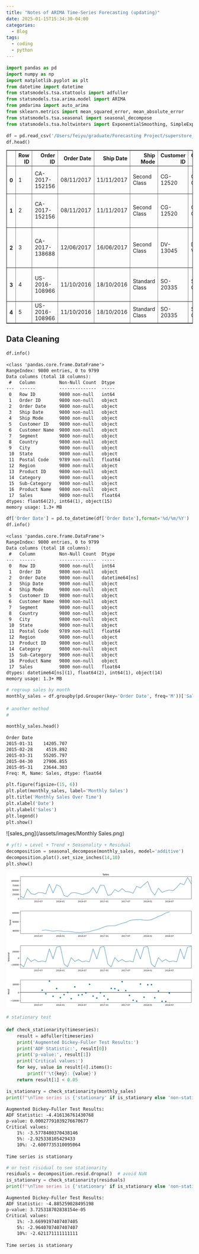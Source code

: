 ```yaml
---
title: "Notes of ARIMA Time-Series Forecasting (updating)"
date: 2025-01-15T15:34:30-04:00
categories:
  - Blog
tags:
  - coding
  - python
---
```




```python
import pandas as pd
import numpy as np
import matplotlib.pyplot as plt
from datetime import datetime
from statsmodels.tsa.stattools import adfuller
from statsmodels.tsa.arima.model import ARIMA
from pmdarima import auto_arima
from sklearn.metrics import mean_squared_error, mean_absolute_error
from statsmodels.tsa.seasonal import seasonal_decompose
from statsmodels.tsa.holtwinters import ExponentialSmoothing, SimpleExpSmoothing
```


```python
df = pd.read_csv('/Users/feiyu/graduate/Forecasting Project/superstore_sales.csv')
df.head()
```




<div>
<style scoped>
    .dataframe tbody tr th:only-of-type {
        vertical-align: middle;
    }

    .dataframe tbody tr th {
        vertical-align: top;
    }

    .dataframe thead th {
        text-align: right;
    }
</style>
<table border="1" class="dataframe">
  <thead>
    <tr style="text-align: right;">
      <th></th>
      <th>Row ID</th>
      <th>Order ID</th>
      <th>Order Date</th>
      <th>Ship Date</th>
      <th>Ship Mode</th>
      <th>Customer ID</th>
      <th>Customer Name</th>
      <th>Segment</th>
      <th>Country</th>
      <th>City</th>
      <th>State</th>
      <th>Postal Code</th>
      <th>Region</th>
      <th>Product ID</th>
      <th>Category</th>
      <th>Sub-Category</th>
      <th>Product Name</th>
      <th>Sales</th>
    </tr>
  </thead>
  <tbody>
    <tr>
      <th>0</th>
      <td>1</td>
      <td>CA-2017-152156</td>
      <td>08/11/2017</td>
      <td>11/11/2017</td>
      <td>Second Class</td>
      <td>CG-12520</td>
      <td>Claire Gute</td>
      <td>Consumer</td>
      <td>United States</td>
      <td>Henderson</td>
      <td>Kentucky</td>
      <td>42420.0</td>
      <td>South</td>
      <td>FUR-BO-10001798</td>
      <td>Furniture</td>
      <td>Bookcases</td>
      <td>Bush Somerset Collection Bookcase</td>
      <td>261.9600</td>
    </tr>
    <tr>
      <th>1</th>
      <td>2</td>
      <td>CA-2017-152156</td>
      <td>08/11/2017</td>
      <td>11/11/2017</td>
      <td>Second Class</td>
      <td>CG-12520</td>
      <td>Claire Gute</td>
      <td>Consumer</td>
      <td>United States</td>
      <td>Henderson</td>
      <td>Kentucky</td>
      <td>42420.0</td>
      <td>South</td>
      <td>FUR-CH-10000454</td>
      <td>Furniture</td>
      <td>Chairs</td>
      <td>Hon Deluxe Fabric Upholstered Stacking Chairs,...</td>
      <td>731.9400</td>
    </tr>
    <tr>
      <th>2</th>
      <td>3</td>
      <td>CA-2017-138688</td>
      <td>12/06/2017</td>
      <td>16/06/2017</td>
      <td>Second Class</td>
      <td>DV-13045</td>
      <td>Darrin Van Huff</td>
      <td>Corporate</td>
      <td>United States</td>
      <td>Los Angeles</td>
      <td>California</td>
      <td>90036.0</td>
      <td>West</td>
      <td>OFF-LA-10000240</td>
      <td>Office Supplies</td>
      <td>Labels</td>
      <td>Self-Adhesive Address Labels for Typewriters b...</td>
      <td>14.6200</td>
    </tr>
    <tr>
      <th>3</th>
      <td>4</td>
      <td>US-2016-108966</td>
      <td>11/10/2016</td>
      <td>18/10/2016</td>
      <td>Standard Class</td>
      <td>SO-20335</td>
      <td>Sean O'Donnell</td>
      <td>Consumer</td>
      <td>United States</td>
      <td>Fort Lauderdale</td>
      <td>Florida</td>
      <td>33311.0</td>
      <td>South</td>
      <td>FUR-TA-10000577</td>
      <td>Furniture</td>
      <td>Tables</td>
      <td>Bretford CR4500 Series Slim Rectangular Table</td>
      <td>957.5775</td>
    </tr>
    <tr>
      <th>4</th>
      <td>5</td>
      <td>US-2016-108966</td>
      <td>11/10/2016</td>
      <td>18/10/2016</td>
      <td>Standard Class</td>
      <td>SO-20335</td>
      <td>Sean O'Donnell</td>
      <td>Consumer</td>
      <td>United States</td>
      <td>Fort Lauderdale</td>
      <td>Florida</td>
      <td>33311.0</td>
      <td>South</td>
      <td>OFF-ST-10000760</td>
      <td>Office Supplies</td>
      <td>Storage</td>
      <td>Eldon Fold 'N Roll Cart System</td>
      <td>22.3680</td>
    </tr>
  </tbody>
</table>
</div>



## Data Cleaning


```python
df.info()
```

    <class 'pandas.core.frame.DataFrame'>
    RangeIndex: 9800 entries, 0 to 9799
    Data columns (total 18 columns):
     #   Column         Non-Null Count  Dtype  
    ---  ------         --------------  -----  
     0   Row ID         9800 non-null   int64  
     1   Order ID       9800 non-null   object 
     2   Order Date     9800 non-null   object 
     3   Ship Date      9800 non-null   object 
     4   Ship Mode      9800 non-null   object 
     5   Customer ID    9800 non-null   object 
     6   Customer Name  9800 non-null   object 
     7   Segment        9800 non-null   object 
     8   Country        9800 non-null   object 
     9   City           9800 non-null   object 
     10  State          9800 non-null   object 
     11  Postal Code    9789 non-null   float64
     12  Region         9800 non-null   object 
     13  Product ID     9800 non-null   object 
     14  Category       9800 non-null   object 
     15  Sub-Category   9800 non-null   object 
     16  Product Name   9800 non-null   object 
     17  Sales          9800 non-null   float64
    dtypes: float64(2), int64(1), object(15)
    memory usage: 1.3+ MB



```python
df['Order Date'] = pd.to_datetime(df['Order Date'],format='%d/%m/%Y')
df.info()
```

    <class 'pandas.core.frame.DataFrame'>
    RangeIndex: 9800 entries, 0 to 9799
    Data columns (total 18 columns):
     #   Column         Non-Null Count  Dtype         
    ---  ------         --------------  -----         
     0   Row ID         9800 non-null   int64         
     1   Order ID       9800 non-null   object        
     2   Order Date     9800 non-null   datetime64[ns]
     3   Ship Date      9800 non-null   object        
     4   Ship Mode      9800 non-null   object        
     5   Customer ID    9800 non-null   object        
     6   Customer Name  9800 non-null   object        
     7   Segment        9800 non-null   object        
     8   Country        9800 non-null   object        
     9   City           9800 non-null   object        
     10  State          9800 non-null   object        
     11  Postal Code    9789 non-null   float64       
     12  Region         9800 non-null   object        
     13  Product ID     9800 non-null   object        
     14  Category       9800 non-null   object        
     15  Sub-Category   9800 non-null   object        
     16  Product Name   9800 non-null   object        
     17  Sales          9800 non-null   float64       
    dtypes: datetime64[ns](1), float64(2), int64(1), object(14)
    memory usage: 1.3+ MB



```python
# regroup sales by month
monthly_sales = df.groupby(pd.Grouper(key='Order Date', freq='M'))['Sales'].sum()

# another method
# 
```


```python
monthly_sales.head()
```




    Order Date
    2015-01-31    14205.707
    2015-02-28     4519.892
    2015-03-31    55205.797
    2015-04-30    27906.855
    2015-05-31    23644.303
    Freq: M, Name: Sales, dtype: float64




```python
plt.figure(figsize=(15, 6))
plt.plot(monthly_sales, label='Monthly Sales')
plt.title('Monthly Sales Over Time')
plt.xlabel('Date')
plt.ylabel('Sales')
plt.legend()
plt.show()
```


    
![sales_png](/assets/images/Monthly Sales.png)
    



```python
# y(t) = Level + Trend + Seasonality + Residual
decomposition = seasonal_decompose(monthly_sales, model='additive')
decomposition.plot().set_size_inches(14,10)
plt.show()
```


    
![decompose_png](/assets/images/decompose.png)
    



```python
# stationary test

def check_stationarity(timeseries):
    result = adfuller(timeseries)
    print('Augmented Dickey-Fuller Test Results:')
    print('ADF Statistic:', result[0])
    print('p-value:', result[1])
    print('Critical values:')
    for key, value in result[4].items():
        print(f'\t{key}: {value}')
    return result[1] < 0.05

```


```python
is_stationary = check_stationarity(monthly_sales)
print(f"\nTime series is {'stationary' if is_stationary else 'non-stationary'}")
```

    Augmented Dickey-Fuller Test Results:
    ADF Statistic: -4.416136761430768
    p-value: 0.00027791039276670677
    Critical values:
    	1%: -3.5778480370438146
    	5%: -2.925338105429433
    	10%: -2.6007735310095064
    
    Time series is stationary



```python
# or test risidual to see stationarity 
residuals = decomposition.resid.dropna()  # avoid NaN
is_stationary = check_stationarity(residuals)
print(f"\nTime series is {'stationary' if is_stationary else 'non-stationary'}")
```

    Augmented Dickey-Fuller Test Results:
    ADF Statistic: -4.885259028495198
    p-value: 3.725318702838154e-05
    Critical values:
    	1%: -3.6699197407407405
    	5%: -2.9640707407407407
    	10%: -2.621171111111111
    
    Time series is stationary



```python

```

